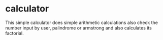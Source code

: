 # calculator
This simple calculator does simple arithmetic calculations also check the number input by user, palindrome or armstrong and also calculates its factorial.
